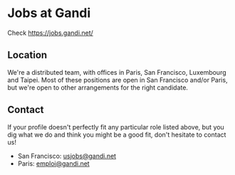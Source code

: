 # Jobs at Gandi

Check https://jobs.gandi.net/

## Location

We're a distributed team, with offices in Paris, San Francisco, Luxembourg and Taipei. Most of these positions are open in San Francisco and/or Paris, but we're open to other arrangements for the right candidate.

## Contact

If your profile doesn't perfectly fit any particular role listed above, but you dig what we do and think you might be a good fit, don't hesitate to contact us!

* San Francisco: usjobs@gandi.net
* Paris: emploi@gandi.net

